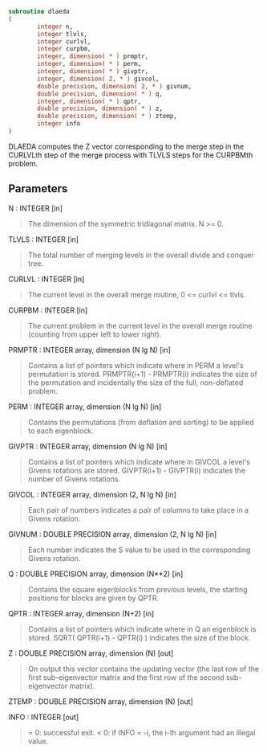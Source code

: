 ```fortran
subroutine dlaeda
(
        integer n,
        integer tlvls,
        integer curlvl,
        integer curpbm,
        integer, dimension( * ) prmptr,
        integer, dimension( * ) perm,
        integer, dimension( * ) givptr,
        integer, dimension( 2, * ) givcol,
        double precision, dimension( 2, * ) givnum,
        double precision, dimension( * ) q,
        integer, dimension( * ) qptr,
        double precision, dimension( * ) z,
        double precision, dimension( * ) ztemp,
        integer info
)
```

DLAEDA computes the Z vector corresponding to the merge step in the
CURLVLth step of the merge process with TLVLS steps for the CURPBMth
problem.

## Parameters
N : INTEGER [in]
> The dimension of the symmetric tridiagonal matrix.  N >= 0.

TLVLS : INTEGER [in]
> The total number of merging levels in the overall divide and
> conquer tree.

CURLVL : INTEGER [in]
> The current level in the overall merge routine,
> 0 <= curlvl <= tlvls.

CURPBM : INTEGER [in]
> The current problem in the current level in the overall
> merge routine (counting from upper left to lower right).

PRMPTR : INTEGER array, dimension (N lg N) [in]
> Contains a list of pointers which indicate where in PERM a
> level's permutation is stored.  PRMPTR(i+1) - PRMPTR(i)
> indicates the size of the permutation and incidentally the
> size of the full, non-deflated problem.

PERM : INTEGER array, dimension (N lg N) [in]
> Contains the permutations (from deflation and sorting) to be
> applied to each eigenblock.

GIVPTR : INTEGER array, dimension (N lg N) [in]
> Contains a list of pointers which indicate where in GIVCOL a
> level's Givens rotations are stored.  GIVPTR(i+1) - GIVPTR(i)
> indicates the number of Givens rotations.

GIVCOL : INTEGER array, dimension (2, N lg N) [in]
> Each pair of numbers indicates a pair of columns to take place
> in a Givens rotation.

GIVNUM : DOUBLE PRECISION array, dimension (2, N lg N) [in]
> Each number indicates the S value to be used in the
> corresponding Givens rotation.

Q : DOUBLE PRECISION array, dimension (N**2) [in]
> Contains the square eigenblocks from previous levels, the
> starting positions for blocks are given by QPTR.

QPTR : INTEGER array, dimension (N+2) [in]
> Contains a list of pointers which indicate where in Q an
> eigenblock is stored.  SQRT( QPTR(i+1) - QPTR(i) ) indicates
> the size of the block.

Z : DOUBLE PRECISION array, dimension (N) [out]
> On output this vector contains the updating vector (the last
> row of the first sub-eigenvector matrix and the first row of
> the second sub-eigenvector matrix).

ZTEMP : DOUBLE PRECISION array, dimension (N) [out]

INFO : INTEGER [out]
> = 0:  successful exit.
> < 0:  if INFO = -i, the i-th argument had an illegal value.
